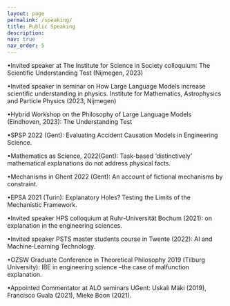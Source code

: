```yaml
---
layout: page
permalink: /speaking/
title: Public Speaking
description: 
nav: true
nav_order: 5
---
```


•Invited speaker at The Institute for Science in Society colloquium: The Scientific Understanding Test (Nijmegen, 2023)

•Invited speaker in seminar on How  Large Language Models increase scientific understanding in physics. Institute for Mathematics, Astrophysics and Particle Physics  (2023, Nijmegen)

•Hybrid Workshop on the Philosophy of Large Language Models (Eindhoven, 2023): The Understanding Test

•SPSP 2022 (Gent): Evaluating Accident Causation Models in Engineering Science.

•Mathematics as Science, 2022(Gent): Task-based ‘distinctively’ mathematical explanations do not
address physical facts.

•Mechanisms in Ghent 2022 (Gent): An account of fictional mechanisms by constraint.

•EPSA 2021 (Turin): Explanatory Holes? Testing the Limits of the Mechanistic Framework.

•Invited speaker HPS colloquium at Ruhr-Universität Bochum (2021): on explanation in the
engineering sciences.

•Invited speaker PSTS master students course in Twente (2022): AI and Machine‐Learning
Technology.

•OZSW Graduate Conference in Theoretical Philosophy 2019 (Tilburg University): IBE in engineering
science –the case of malfunction explanation.

•Appointed Commentator at ALO seminars UGent: Uskali Mäki (2019), Francisco Guala (2021), Mieke
Boon (2021).